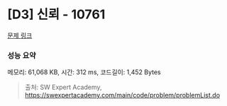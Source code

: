 # [D3] 신뢰 - 10761 

[문제 링크](https://swexpertacademy.com/main/code/problem/problemDetail.do?contestProbId=AXSVc1TqEAYDFAQT) 

### 성능 요약

메모리: 61,068 KB, 시간: 312 ms, 코드길이: 1,452 Bytes



> 출처: SW Expert Academy, https://swexpertacademy.com/main/code/problem/problemList.do